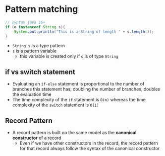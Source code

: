 # Pattern matching

```java
// syntax java 16+
if (o instanceof String s){
    System.out.println("This is a String of length " + s.length());
}
```
- `String s` is a type pattern
- `s` is a pattern variable
  - this variable is created only if `o` is of type `String`

## if vs switch statement
- Evaluating an `if-else` statement is proportional to the number of branches this statement has; doubling the number of branches, doubles the evaluation time
- The time complexity of the `if` statement is `O(n)` whereas the time complexity of the `switch` statement is `O(1)`

## Record Pattern
- A record pattern is built on the same model as the **canonical constructor** of a record
  - Even if we have other constructors in the record, the record pattern for that record always follow the syntax of the canonical constructor

